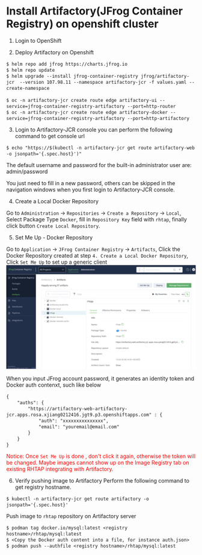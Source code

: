# Install Artifactory(JFrog Container Registry) on openshift cluster

1. Login to OpenShift

2. Deploy Artifactory on Openshift

```
$ helm repo add jfrog https://charts.jfrog.io
$ helm repo update
$ helm upgrade --install jfrog-container-registry jfrog/artifactory-jcr  --version 107.98.11 --namespace artifactory-jcr -f values.yaml --create-namespace

$ oc -n artifactory-jcr create route edge artifactory-ui --service=jfrog-container-registry-artifactory --port=http-router
$ oc -n artifactory-jcr create route edge artifactory-docker --service=jfrog-container-registry-artifactory --port=http-artifactory
```

3. Login to Artifactory-JCR console
you can perform the following command to get console url

```
$ echo "https://$(kubectl -n artifactory-jcr get route artifactory-web -o jsonpath='{.spec.host}')"
```

The default username and password for the built-in administrator user are:
admin/password

You just need to fill in a new password, others can be skipped in the navigation windows when you first login to Artifactory-JCR console.

4. Create a Local Docker Repository

Go to `Administration` -> `Repositories` -> `Create a Repository` -> `Local`, Select Package Type `Docker`, fill in `Repository Key` field with `rhtap`, finally click button `Create Local Repository`.


5. Set Me Up - Docker Repository

Go to `Application` -> `JFrog Container Registry` -> `Artifacts`, Click the Docker Repository created at step  `4. Create a Local Docker Repository`, Click `Set Me Up` to set up a generic client
![Set Me Up](./images/set_me_up.png)

When you input JFrog account password, it generates an identity token and Docker auth contenxt, such like below 

```
{
	"auths": {
		"https://artifactory-web-artifactory-jcr.apps.rosa.xjiang0212416.jgt9.p3.openshiftapps.com" : {
			"auth": "xxxxxxxxxxxxxxx",
			"email": "youremail@email.com"
		}
	}
}
```

<span style="color:red"> Notice: Once `Set Me Up` is done , don't click it again, otherwise the token will be changed. Maybe images cannot show up on the Image Registry tab on existing RHTAP integrating with Artifactory.</span>

6. Verify pushing image to Artifactory
Perform the following command to get registry hostname.

```
$ kubectl -n artifactory-jcr get route artifactory -o jsonpath='{.spec.host}'
```

Push image to `rhtap` repository on Artifactory server

```
$ podman tag docker.io/mysql:latest <registry hostname>/rhtap/mysql:latest
$ <Copy the Docker auth content into a file, for instance auth.json>
$ podman push --authfile <registry hostname>/rhtap/mysql:latest 
```



